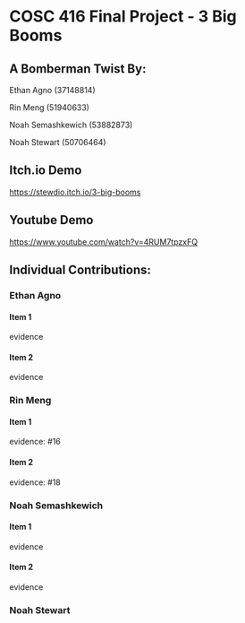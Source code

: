 # COSC 416 Final Project - 3 Big Booms 
## A Bomberman Twist By:

Ethan Agno (37148814)

Rin Meng (51940633)

Noah Semashkewich (53882873)

Noah Stewart (50706464)
## Itch.io Demo
https://stewdio.itch.io/3-big-booms
## Youtube Demo
https://www.youtube.com/watch?v=4RUM7tpzxFQ

## Individual Contributions: 

### Ethan Agno
#### Item 1
evidence
#### Item 2
evidence

### Rin Meng
#### Item 1
evidence: #16
#### Item 2
evidence: #18

### Noah Semashkewich
#### Item 1
evidence
#### Item 2
evidence

### Noah Stewart
